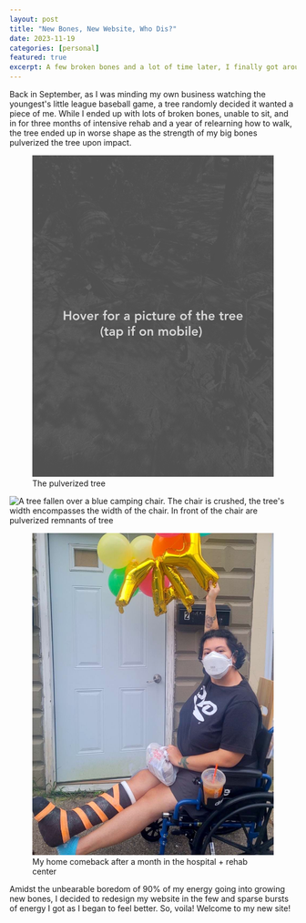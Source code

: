 ```yaml
---
layout: post
title: "New Bones, New Website, Who Dis?"
date: 2023-11-19
categories: [personal]
featured: true
excerpt: A few broken bones and a lot of time later, I finally got around to updating my site!
---
```


<p>Back in September, as I was minding my own business watching the youngest's little league baseball game, a tree randomly decided it wanted a piece of me. While I ended up with lots of broken bones, unable to sit, and in for three months of intensive rehab and a year of relearning how to walk, the tree ended up in worse shape as the strength of my big bones pulverized the tree upon impact.</p>

<div class="row">
	<div class="col-6">
	  	<div class="position-relative inner-box">
			<div class="overlay-box">
			    <div class="overlay-content">
			    	<figure>
			    		<img src="/assets/images/updates/tree-hidden.jpg" class="w-100" alt="A faded and monocolored image that is the image described next but filtered for folks who many not want to see it or have it described. White text reads hover for a picture of the tree (tap if on mobile)">
			      		<figcaption>The pulverized tree</figcaption>
			      	</figure>
			    </div>
			    <div class="overlay-inner" style="transform: translateY(0%) !important;">
			      	<div class="overlay-content">
			        	<img src="/assets/images/updates/tree.jpg" class="w-100" alt="A tree fallen over a blue camping chair. The chair is crushed, the tree's width encompasses the width of the chair. In front of the chair are pulverized remnants of tree">
			    	</div>
			    </div>
			</div>
		</div>
	</div>
	<div class="col-6">
		<figure>
			<img src="/assets/images/updates/wb-home.jpg" class="w-100" alt="Myself, an olive-toned individual with short hair wearing an aura mask sitting in a wheelchair with a black and orange cast. My wheelchair is in front of the door to my apartment and I'm holding gold balloons that spell out YAY">
  			<figcaption>My home comeback after a month in the hospital + rehab center</figcaption>
		</figure>
	</div>
</div>

<p>Amidst the unbearable boredom of 90% of my energy going into growing new bones, I decided to redesign my website in the few and sparse bursts of energy I got as I began to feel better. So, voila! Welcome to my new site!</p>